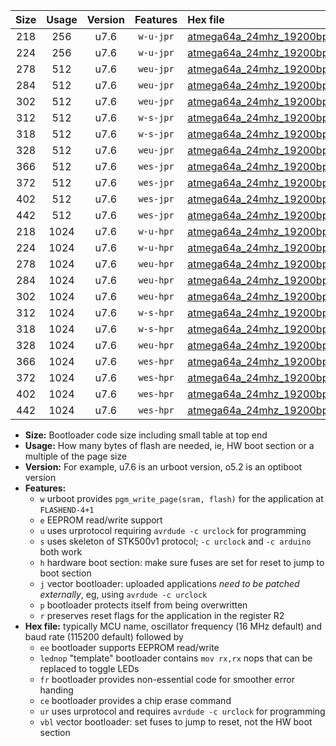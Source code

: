 |Size|Usage|Version|Features|Hex file|
|:-:|:-:|:-:|:-:|:--|
|218|256|u7.6|`w-u-jpr`|[atmega64a_24mhz_19200bps_ur_vbl.hex](https://raw.githubusercontent.com/stefanrueger/urboot/main/bootloaders/atmega64a/fcpu_24mhz/19200_bps/atmega64a_24mhz_19200bps_ur_vbl.hex)|
|224|256|u7.6|`w-u-jpr`|[atmega64a_24mhz_19200bps_lednop_ur_vbl.hex](https://raw.githubusercontent.com/stefanrueger/urboot/main/bootloaders/atmega64a/fcpu_24mhz/19200_bps/atmega64a_24mhz_19200bps_lednop_ur_vbl.hex)|
|278|512|u7.6|`weu-jpr`|[atmega64a_24mhz_19200bps_ee_ur_vbl.hex](https://raw.githubusercontent.com/stefanrueger/urboot/main/bootloaders/atmega64a/fcpu_24mhz/19200_bps/atmega64a_24mhz_19200bps_ee_ur_vbl.hex)|
|284|512|u7.6|`weu-jpr`|[atmega64a_24mhz_19200bps_ee_lednop_ur_vbl.hex](https://raw.githubusercontent.com/stefanrueger/urboot/main/bootloaders/atmega64a/fcpu_24mhz/19200_bps/atmega64a_24mhz_19200bps_ee_lednop_ur_vbl.hex)|
|302|512|u7.6|`weu-jpr`|[atmega64a_24mhz_19200bps_ee_lednop_fr_ur_vbl.hex](https://raw.githubusercontent.com/stefanrueger/urboot/main/bootloaders/atmega64a/fcpu_24mhz/19200_bps/atmega64a_24mhz_19200bps_ee_lednop_fr_ur_vbl.hex)|
|312|512|u7.6|`w-s-jpr`|[atmega64a_24mhz_19200bps_vbl.hex](https://raw.githubusercontent.com/stefanrueger/urboot/main/bootloaders/atmega64a/fcpu_24mhz/19200_bps/atmega64a_24mhz_19200bps_vbl.hex)|
|318|512|u7.6|`w-s-jpr`|[atmega64a_24mhz_19200bps_lednop_vbl.hex](https://raw.githubusercontent.com/stefanrueger/urboot/main/bootloaders/atmega64a/fcpu_24mhz/19200_bps/atmega64a_24mhz_19200bps_lednop_vbl.hex)|
|328|512|u7.6|`weu-jpr`|[atmega64a_24mhz_19200bps_ee_lednop_fr_ce_ur_vbl.hex](https://raw.githubusercontent.com/stefanrueger/urboot/main/bootloaders/atmega64a/fcpu_24mhz/19200_bps/atmega64a_24mhz_19200bps_ee_lednop_fr_ce_ur_vbl.hex)|
|366|512|u7.6|`wes-jpr`|[atmega64a_24mhz_19200bps_ee_vbl.hex](https://raw.githubusercontent.com/stefanrueger/urboot/main/bootloaders/atmega64a/fcpu_24mhz/19200_bps/atmega64a_24mhz_19200bps_ee_vbl.hex)|
|372|512|u7.6|`wes-jpr`|[atmega64a_24mhz_19200bps_ee_lednop_vbl.hex](https://raw.githubusercontent.com/stefanrueger/urboot/main/bootloaders/atmega64a/fcpu_24mhz/19200_bps/atmega64a_24mhz_19200bps_ee_lednop_vbl.hex)|
|402|512|u7.6|`wes-jpr`|[atmega64a_24mhz_19200bps_ee_lednop_fr_vbl.hex](https://raw.githubusercontent.com/stefanrueger/urboot/main/bootloaders/atmega64a/fcpu_24mhz/19200_bps/atmega64a_24mhz_19200bps_ee_lednop_fr_vbl.hex)|
|442|512|u7.6|`wes-jpr`|[atmega64a_24mhz_19200bps_ee_lednop_fr_ce_vbl.hex](https://raw.githubusercontent.com/stefanrueger/urboot/main/bootloaders/atmega64a/fcpu_24mhz/19200_bps/atmega64a_24mhz_19200bps_ee_lednop_fr_ce_vbl.hex)|
|218|1024|u7.6|`w-u-hpr`|[atmega64a_24mhz_19200bps_ur.hex](https://raw.githubusercontent.com/stefanrueger/urboot/main/bootloaders/atmega64a/fcpu_24mhz/19200_bps/atmega64a_24mhz_19200bps_ur.hex)|
|224|1024|u7.6|`w-u-hpr`|[atmega64a_24mhz_19200bps_lednop_ur.hex](https://raw.githubusercontent.com/stefanrueger/urboot/main/bootloaders/atmega64a/fcpu_24mhz/19200_bps/atmega64a_24mhz_19200bps_lednop_ur.hex)|
|278|1024|u7.6|`weu-hpr`|[atmega64a_24mhz_19200bps_ee_ur.hex](https://raw.githubusercontent.com/stefanrueger/urboot/main/bootloaders/atmega64a/fcpu_24mhz/19200_bps/atmega64a_24mhz_19200bps_ee_ur.hex)|
|284|1024|u7.6|`weu-hpr`|[atmega64a_24mhz_19200bps_ee_lednop_ur.hex](https://raw.githubusercontent.com/stefanrueger/urboot/main/bootloaders/atmega64a/fcpu_24mhz/19200_bps/atmega64a_24mhz_19200bps_ee_lednop_ur.hex)|
|302|1024|u7.6|`weu-hpr`|[atmega64a_24mhz_19200bps_ee_lednop_fr_ur.hex](https://raw.githubusercontent.com/stefanrueger/urboot/main/bootloaders/atmega64a/fcpu_24mhz/19200_bps/atmega64a_24mhz_19200bps_ee_lednop_fr_ur.hex)|
|312|1024|u7.6|`w-s-hpr`|[atmega64a_24mhz_19200bps.hex](https://raw.githubusercontent.com/stefanrueger/urboot/main/bootloaders/atmega64a/fcpu_24mhz/19200_bps/atmega64a_24mhz_19200bps.hex)|
|318|1024|u7.6|`w-s-hpr`|[atmega64a_24mhz_19200bps_lednop.hex](https://raw.githubusercontent.com/stefanrueger/urboot/main/bootloaders/atmega64a/fcpu_24mhz/19200_bps/atmega64a_24mhz_19200bps_lednop.hex)|
|328|1024|u7.6|`weu-hpr`|[atmega64a_24mhz_19200bps_ee_lednop_fr_ce_ur.hex](https://raw.githubusercontent.com/stefanrueger/urboot/main/bootloaders/atmega64a/fcpu_24mhz/19200_bps/atmega64a_24mhz_19200bps_ee_lednop_fr_ce_ur.hex)|
|366|1024|u7.6|`wes-hpr`|[atmega64a_24mhz_19200bps_ee.hex](https://raw.githubusercontent.com/stefanrueger/urboot/main/bootloaders/atmega64a/fcpu_24mhz/19200_bps/atmega64a_24mhz_19200bps_ee.hex)|
|372|1024|u7.6|`wes-hpr`|[atmega64a_24mhz_19200bps_ee_lednop.hex](https://raw.githubusercontent.com/stefanrueger/urboot/main/bootloaders/atmega64a/fcpu_24mhz/19200_bps/atmega64a_24mhz_19200bps_ee_lednop.hex)|
|402|1024|u7.6|`wes-hpr`|[atmega64a_24mhz_19200bps_ee_lednop_fr.hex](https://raw.githubusercontent.com/stefanrueger/urboot/main/bootloaders/atmega64a/fcpu_24mhz/19200_bps/atmega64a_24mhz_19200bps_ee_lednop_fr.hex)|
|442|1024|u7.6|`wes-hpr`|[atmega64a_24mhz_19200bps_ee_lednop_fr_ce.hex](https://raw.githubusercontent.com/stefanrueger/urboot/main/bootloaders/atmega64a/fcpu_24mhz/19200_bps/atmega64a_24mhz_19200bps_ee_lednop_fr_ce.hex)|

- **Size:** Bootloader code size including small table at top end
- **Usage:** How many bytes of flash are needed, ie, HW boot section or a multiple of the page size
- **Version:** For example, u7.6 is an urboot version, o5.2 is an optiboot version
- **Features:**
  + `w` urboot provides `pgm_write_page(sram, flash)` for the application at `FLASHEND-4+1`
  + `e` EEPROM read/write support
  + `u` uses urprotocol requiring `avrdude -c urclock` for programming
  + `s` uses skeleton of STK500v1 protocol; `-c urclock` and `-c arduino` both work
  + `h` hardware boot section: make sure fuses are set for reset to jump to boot section
  + `j` vector bootloader: uploaded applications *need to be patched externally*, eg, using `avrdude -c urclock`
  + `p` bootloader protects itself from being overwritten
  + `r` preserves reset flags for the application in the register R2
- **Hex file:** typically MCU name, oscillator frequency (16 MHz default) and baud rate (115200 default) followed by
  + `ee` bootloader supports EEPROM read/write
  + `lednop` "template" bootloader contains `mov rx,rx` nops that can be replaced to toggle LEDs
  + `fr` bootloader provides non-essential code for smoother error handing
  + `ce` bootloader provides a chip erase command
  + `ur` uses urprotocol and requires `avrdude -c urclock` for programming
  + `vbl` vector bootloader: set fuses to jump to reset, not the HW boot section

